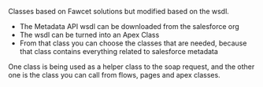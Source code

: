 Classes based on Fawcet solutions but modified based on the wsdl.

- The Metadata API wsdl can be downloaded from the salesforce org
- The wsdl can be turned into an Apex Class 
- From that class you can choose the classes that are needed, because that class contains everything related to salesforce metadata

One class is being used as a helper class to the soap request, and the other one is the class you can call from flows, pages and apex classes.
